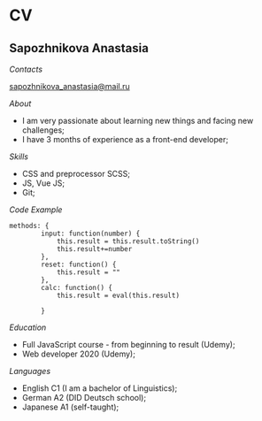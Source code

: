 # CV
## Sapozhnikova Anastasia

*Contacts*<br/>

sapozhnikova_anastasia@mail.ru

*About*
- I am very passionate about learning new things and facing new challenges;
- I have 3 months of experience as a front-end developer;

*Skills*
- CSS and preprocessor SCSS;
- JS, Vue JS;
- Git;

*Code Example*
``` 
methods: {
        input: function(number) {
            this.result = this.result.toString()
            this.result+=number
        },
        reset: function() {
            this.result = ""
        },
        calc: function() {
            this.result = eval(this.result)

        }
```

*Education*
- Full JavaScript course - from beginning to result (Udemy);
- Web developer 2020 (Udemy);

*Languages*
- English C1 (I am a bachelor of Linguistics);
- German A2 (DID Deutsch school);
- Japanese A1 (self-taught);